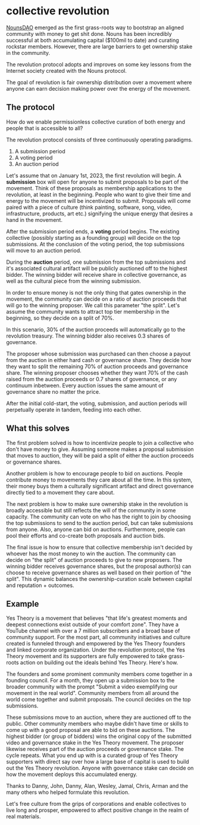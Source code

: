 # collective revolution

[NounsDAO](https://nouns.wtf/) emerged as the first grass-roots way to bootstrap an aligned community with money to get shit done.  Nouns has been incredibly successful at both accumulating capital ($100mil to date) and curating rockstar members. However, there are large barriers to get ownership stake in the community. 

The revolution protocol adopts and improves on some key lessons from the Internet society created with the Nouns protocol. 

The goal of revolution is fair ownership distribution over a movement where anyone can earn decision making power over the energy of the movement.

## The protocol

How do we enable permissionless collective curation of both energy and people that is accessible to all?

The revolution protocol consists of three continuously operating paradigms. 
1. A submission period
2. A voting period
3. An auction period

Let's assume that on January 1st, 2023, the first revolution will begin. A **submission** box will open for anyone to submit proposals to be part of the movement. Think of these proposals as membership applications to the revolution, at least in the beginning. People who want to give their time and energy to the movement will be incentivized to submit. Proposals will come paired with a piece of culture (think painting, software, song, video, infrastructure, products, art etc.) signifying the unique energy that desires a hand in the movement.

After the submission period ends, a **voting** period begins. The existing collective (possibly starting as a founding group) will decide on the top submissions. At the conclusion of the voting period, the top submissions will move to an auction period.

During the **auction** period, one submission from the top submissions and it's associated cultural artifact will be publicly auctioned off to the highest bidder. The winning bidder will receive share in collective governance, as well as the cultural piece from the winning submission. 

In order to ensure money is not the only thing that gates ownership in the movement, the community can decide on a ratio of auction proceeds that will go to the winning proposer. We call this parameter "the split". Let's assume the community wants to attract top tier membership in the beginning, so they decide on a split of 70%. 

In this scenario, 30% of the auction proceeds will automatically go to the revolution treasury. The winning bidder also receives 0.3 shares of governance. 

The proposer whose submission was purchased can then choose a payout from the auction in either hard cash or governance share. They decide how they want to split the remaining 70% of auction proceeds and governance share. The winning proposer chooses whether they want 70% of the cash raised from the auction proceeds or 0.7 shares of governance, or any continuum inbetween. Every auction issues the same amount of governance share no matter the price. 

After the initial cold-start, the voting, submission, and auction periods will perpetually operate in tandem, feeding into each other. 

## What this solves

The first problem solved is how to incentivize people to join a collective who don't have money to give. Assuming someone makes a proposal submission that moves to auction, they will be paid a split of either the auction proceeds or governance shares.

Another problem is how to encourage people to bid on auctions. People contribute money to movements they care about all the time. In this system, their money buys them a culturally significant artifact and direct governance directly tied to a movement they care about. 

The next problem is how to make sure ownership stake in the revolution is broadly accessible but still reflects the will of the community in some capacity. The community can vote on who has the right to join by choosing the top submissions to send to the auction period, but can take submissions from anyone. Also, anyone can bid on auctions. Furthermore, people can pool their efforts and co-create both proposals and auction bids.

The final issue is how to ensure that collective membership isn't decided by whoever has the most money to win the auction. The community can decide on "the split" of auction proceeds to give to new proposers. The winning bidder receives governance shares, but the proposal author(s) can choose to receive governance shares as well based on their portion of "the split". This dynamic balances the ownership-curation scale between capital and reputation + outcomes. 

## Example

Yes Theory is a movement that believes "that life's greatest moments and deepest connections exist outside of your comfort zone". They have a YouTube channel with over a 7 million subscribers and a broad base of community support. For the most part, all community initiatives and culture created is funneled through and empowered by the Yes Theory founders and linked corporate organization. Under the revolution protocol, the Yes Theory movement and its supporters are fully empowered to take grass-roots action on building out the ideals behind Yes Theory. Here's how. 

The founders and some prominent community members come together in a founding council. For a month, they open up a submission box to the broader community with the prompt "Submit a video exemplifying our movement in the real world". Community members from all around the world come together and submit proposals. The council decides on the top submissions. 

These submissions move to an auction, where they are auctioned off to the public. Other community members who maybe didn't have time or skills to come up with a good proposal are able to bid on these auctions. The highest bidder (or group of bidders) wins the original copy of the submitted video and governance stake in the Yes Theory movement. The proposer likewise receives part of the auction proceeds or governance stake. The cycle repeats. What you end up with is a curated group of Yes Theory supporters with direct say over how a large base of capital is used to build out the Yes Theory revolution. Anyone with governance stake can decide on how the movement deploys this accumulated energy. 


Thanks to Danny, John, Danny, Alan, Wesley, Jamal, Chris, Arman and the many others who helped formulate this revolution.

Let's free culture from the grips of corporations and enable collectives to live long and prosper, empowered to affect positive change in the realm of real materials. 
